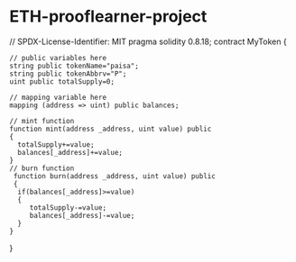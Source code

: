 # ETH-prooflearner-project


// SPDX-License-Identifier: MIT
pragma solidity 0.8.18;
contract MyToken 
{

    // public variables here
    string public tokenName="paisa";
    string public tokenAbbrv="P";
    uint public totalSupply=0;
 
    // mapping variable here
    mapping (address => uint) public balances;

    // mint function
    function mint(address _address, uint value) public 
    {
      totalSupply+=value;
      balances[_address]+=value;
    } 
    // burn function
     function burn(address _address, uint value) public 
     {
      if(balances[_address]>=value)
      {
         totalSupply-=value;
         balances[_address]-=value;
      } 
    } 
}
